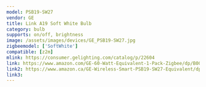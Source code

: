 ```yaml
---
model: PSB19-SW27
vendor: GE
title: Link A19 Soft White Bulb
category: bulb
supports: on/off, brightness
image: /assets/images/devices/GE_PSB19-SW27.jpg
zigbeemodel: ['SoftWhite']
compatible: [z2m]
mlink: https://consumer.gelighting.com/catalog/p/22604
link: https://www.amazon.com/GE-60-Watt-Equivalent-1-Pack-Zigbee/dp/B00NOL16K0
link2: https://www.amazon.ca/GE-Wireless-Smart-PSB19-SW27-Equivalent/dp/B00NOL16K0
link3: 
---
```

